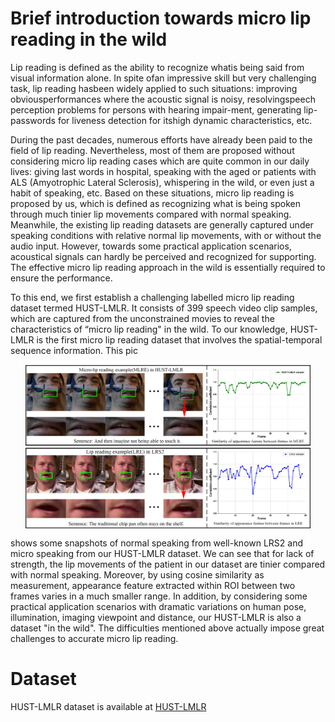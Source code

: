 # Brief introduction towards micro lip reading in the wild

Lip reading is defined as the ability to recognize whatis being said from visual information alone. In spite ofan impressive skill but very challenging task, lip reading hasbeen widely applied to such situations: improving obviousperformances where the acoustic signal is noisy, resolvingspeech perception problems for persons with hearing impair-ment, generating lip-passwords for liveness detection for itshigh dynamic characteristics, etc.

During the past decades, numerous efforts have already been paid to the field of lip reading. Nevertheless, most of them are proposed without considering micro lip reading cases which are quite common in our daily lives: giving last words in hospital, speaking with the aged or patients with ALS (Amyotrophic Lateral Sclerosis), whispering in the wild, or even just a habit of speaking, etc. Based on these situations, micro lip reading is proposed by us, which is defined as recognizing what is being spoken through much tinier lip movements compared with normal speaking. Meanwhile, the existing lip reading datasets are generally captured under speaking conditions with relative normal lip movements, with or without the audio input. However, towards some practical application scenarios, acoustical signals can hardly be perceived and recognized for supporting. The effective micro lip reading approach in the wild is essentially required to ensure the performance.

To this end, we first establish a challenging labelled micro lip reading dataset termed HUST-LMLR. It consists of 399 speech video clip samples, which are captured from the unconstrained movies to reveal the characteristics of “micro lip reading" in the wild. To our knowledge, HUST-LMLR is the first micro lip reading dataset that involves the spatial-temporal sequence information.  This pic

<div align ="center"><img src="images/Figure1.jpg" width = "458" height = "263" alt="HUST-LMLR" align=center /></div>

shows some snapshots of normal speaking from well-known LRS2 and micro speaking from our HUST-LMLR dataset. We can see that for lack of strength, the lip movements of the patient in our dataset are tinier compared with normal speaking. Moreover, by using cosine similarity as measurement, appearance feature extracted within ROI between two frames varies in a much smaller range. In addition, by considering some practical application scenarios with dramatic variations on human pose, illumination, imaging viewpoint and distance, our HUST-LMLR is also a dataset "in the wild". The difficulties mentioned above actually impose great challenges to accurate micro lip reading.

# Dataset

HUST-LMLR dataset is available at [HUST-LMLR](https://pan.baidu.com/s/10ZXbwkeh5H1pfsRE-Vve7g?pwd=v8e2)
